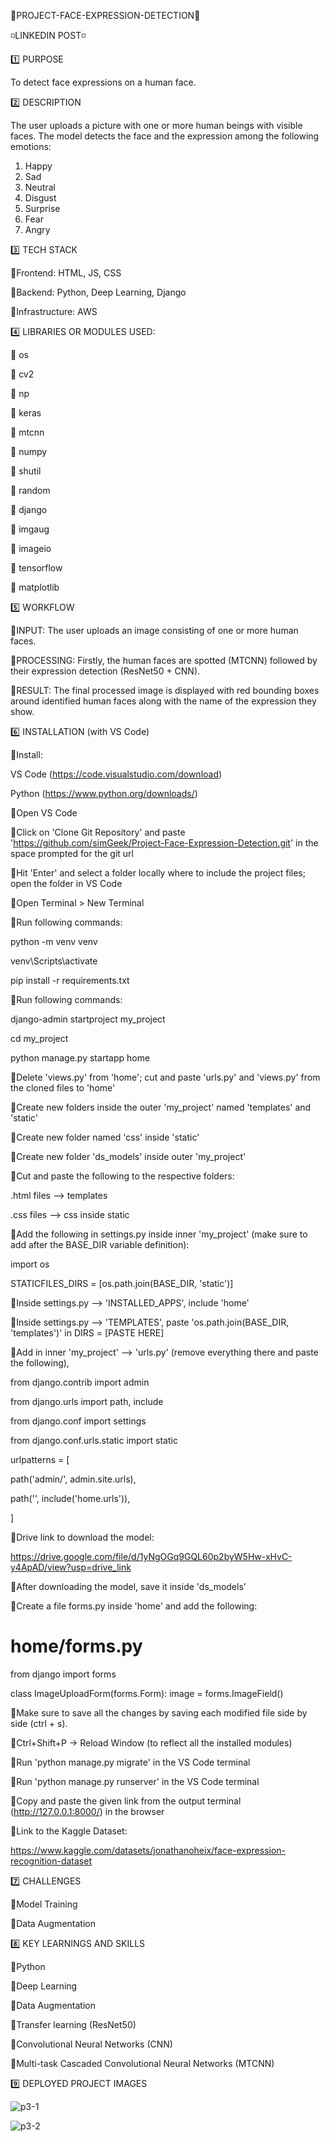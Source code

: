🔹PROJECT-FACE-EXPRESSION-DETECTION🔹

◽LINKEDIN POST◽

<LINK>

1️⃣ PURPOSE

To detect face expressions on a human face. 

2️⃣ DESCRIPTION

The user uploads a picture with one or more human beings with visible faces. The model detects the face and the expression among the following emotions:

1. Happy
2. Sad
3. Neutral
4. Disgust
5. Surprise
6. Fear
7. Angry

3️⃣ TECH STACK

🔹Frontend: HTML, JS, CSS

🔹Backend: Python, Deep Learning, Django

🔹Infrastructure: AWS

4️⃣ LIBRARIES OR MODULES USED:

🔹 os

🔹 cv2

🔹 np

🔹 keras

🔹 mtcnn

🔹 numpy

🔹 shutil

🔹 random

🔹 django

🔹 imgaug

🔹 imageio

🔹 tensorflow

🔹 matplotlib

5️⃣ WORKFLOW

🔹INPUT: The user uploads an image consisting of one or more human faces.

🔹PROCESSING: Firstly, the human faces are spotted (MTCNN) followed by their expression detection (ResNet50 + CNN).

🔹RESULT: The final processed image is displayed with red bounding boxes around identified human faces along with the name of the expression they show.

6️⃣ INSTALLATION (with VS Code)

🔹Install:

VS Code (https://code.visualstudio.com/download)

Python (https://www.python.org/downloads/)

🔹Open VS Code

🔹Click on 'Clone Git Repository' and paste 'https://github.com/simGeek/Project-Face-Expression-Detection.git' in the space prompted for the git url

🔹Hit 'Enter' and select a folder locally where to include the project files; open the folder in VS Code

🔹Open Terminal > New Terminal

🔹Run following commands:

python -m venv venv

venv\Scripts\activate

pip install -r requirements.txt

🔹Run following commands:

django-admin startproject my_project

cd my_project

python manage.py startapp home

🔹Delete 'views.py' from 'home'; cut and paste 'urls.py' and 'views.py' from the cloned files to 'home'

🔹Create new folders inside the outer 'my_project' named 'templates' and 'static'

🔹Create new folder named 'css' inside 'static'

🔹Create new folder 'ds_models' inside outer 'my_project'

🔹Cut and paste the following to the respective folders:

.html files --> templates

.css files --> css inside static

🔹Add the following in settings.py inside inner 'my_project' (make sure to add after the BASE_DIR variable definition):

import os

STATICFILES_DIRS = [os.path.join(BASE_DIR, 'static')]

🔹Inside settings.py --> 'INSTALLED_APPS', include 'home'

🔹Inside settings.py --> 'TEMPLATES', paste 'os.path.join(BASE_DIR, 'templates')' in DIRS = [PASTE HERE]

🔹Add in inner 'my_project' --> 'urls.py' (remove everything there and paste the following),

from django.contrib import admin

from django.urls import path, include

from django.conf import settings

from django.conf.urls.static import static

urlpatterns = [

path('admin/', admin.site.urls),

path('', include('home.urls')),

]

🔹Drive link to download the model:

https://drive.google.com/file/d/1yNgOGq9GQL60p2byW5Hw-xHvC-y4ApAD/view?usp=drive_link

🔹After downloading the model, save it inside 'ds_models'

🔹Create a file forms.py inside 'home' and add the following:

# home/forms.py

from django import forms

class ImageUploadForm(forms.Form):
    image = forms.ImageField()

🔹Make sure to save all the changes by saving each modified file side by side (ctrl + s).

🔹Ctrl+Shift+P -> Reload Window (to reflect all the installed modules)

🔹Run 'python manage.py migrate' in the VS Code terminal

🔹Run 'python manage.py runserver' in the VS Code terminal

🔹Copy and paste the given link from the output terminal (http://127.0.0.1:8000/) in the browser

🔹Link to the Kaggle Dataset:

https://www.kaggle.com/datasets/jonathanoheix/face-expression-recognition-dataset

7️⃣ CHALLENGES

🔹Model Training

🔹Data Augmentation

8️⃣ KEY LEARNINGS AND SKILLS

🔹Python

🔹Deep Learning

🔹Data Augmentation

🔹Transfer learning (ResNet50)

🔹Convolutional Neural Networks (CNN)

🔹Multi-task Cascaded Convolutional Neural Networks (MTCNN)

9️⃣ DEPLOYED PROJECT IMAGES

![p3-1](https://github.com/user-attachments/assets/ea85353d-5836-42e5-9560-19dfb911db7f)

![p3-2](https://github.com/user-attachments/assets/c3c8f863-bf4e-4e7e-9e3b-7305dfe9d267)
